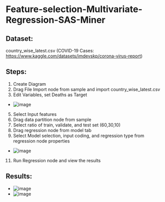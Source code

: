 # Feature-selection-Multivariate-Regression-SAS-Miner

**Dataset:** 
-
country_wise_latest.csv (COVID-19 Cases: https://www.kaggle.com/datasets/imdevskp/corona-virus-report)

**Steps:**
-
1. Create Diagram
2. Drag File Import node from sample and import country_wise_latest.csv
3. Edit Variables, set Deaths as Target
  - ![image](https://user-images.githubusercontent.com/98597962/160187038-cd2e88ac-7538-487a-8e4b-f8346e00bca0.png)
5. Select Input features
6. Drag data partition node from sample
7. Select ratio of train, validate, and test set (60,30,10)
8. Drag regression node from model tab
9. Select Model selection, input coding, and regression type from regression node properties
  - ![image](https://user-images.githubusercontent.com/98597962/160187349-ae2e8e5a-c5bd-429e-a0c1-26ad4b30e31c.png)
11. Run Regression node and view the results 

**Results:**
-
- ![image](https://user-images.githubusercontent.com/98597962/160186734-935dc53e-255e-4ae4-9927-6ee22798efa8.png)
- ![image](https://user-images.githubusercontent.com/98597962/160197362-178a6dbf-1571-4776-ab87-7cd5282f8326.png)



